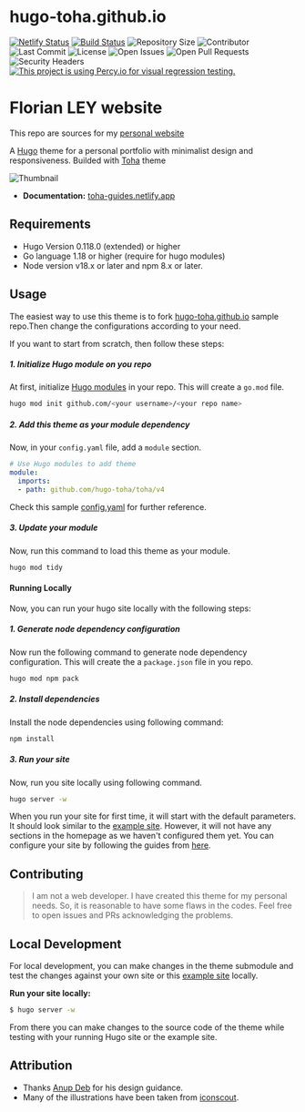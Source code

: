 # hugo-toha.github.io

[![Netlify Status](https://api.netlify.com/api/v1/badges/b1b93b02-f278-440b-ae1b-304e9f4c4ab5/deploy-status)](https://app.netlify.com/sites/toha/deploys) [![Build Status](https://img.shields.io/endpoint.svg?url=https%3A%2F%2Factions-badge.atrox.dev%2Fhugo-toha%2Fhugo-toha.github.io%2Fbadge%3Fref%3Dmain&style=flat)](https://actions-badge.atrox.dev/hugo-toha/hugo-toha.github.io/goto?ref=main) ![Repository Size](https://img.shields.io/github/repo-size/hugo-toha/hugo-toha.github.io) ![Contributor](https://img.shields.io/github/contributors/hugo-toha/hugo-toha.github.io) ![Last Commit](https://img.shields.io/github/last-commit/hugo-toha/hugo-toha.github.io) ![License](https://img.shields.io/github/license/hugo-toha/hugo-toha.github.io) ![Open Issues](https://img.shields.io/github/issues/hugo-toha/hugo-toha.github.io?color=important) ![Open Pull Requests](https://img.shields.io/github/issues-pr/hugo-toha/hugo-toha.github.io?color=yellowgreen) ![Security Headers](https://img.shields.io/security-headers?url=https%3A%2F%2Fhugo-toha.github.io%2F) [![This project is using Percy.io for visual regression testing.](https://percy.io/static/images/percy-badge.svg)](https://percy.io/b7cb60ab/hugo-toha.github.io)



# Florian LEY website 

This repo are sources for my [personal website](https://florianley.com/#home)

A [Hugo](https://gohugo.io/) theme for a personal portfolio with minimalist design and responsiveness. Builded with [Toha]( https://themes.gohugo.io/themes/toha/) theme 

![Thumbnail](assets/images/site/screenshot.png)


- **Documentation:** [toha-guides.netlify.app](https://toha-guides.netlify.app/posts)


## Requirements

- Hugo Version 0.118.0 (extended) or higher
- Go language 1.18 or higher (require for hugo modules)
- Node version v18.x or later and npm 8.x or later.

## Usage

The easiest way to use this theme is to fork [hugo-toha.github.io](https://github.com/hugo-toha/hugo-toha.github.io) sample repo.Then change the configurations according to your need.

If you want to start from scratch, then follow these steps:

##### 1. Initialize Hugo module on you repo

At first, initialize [Hugo modules](https://gohugo.io/hugo-modules/) in your repo. This will create a `go.mod` file.

```bash
hugo mod init github.com/<your username>/<your repo name>
```

##### 2. Add this theme as your module dependency

Now, in your `config.yaml` file, add a `module` section.

```yaml
# Use Hugo modules to add theme
module:
  imports:
  - path: github.com/hugo-toha/toha/v4
```

Check this sample [config.yaml](https://github.com/hugo-toha/hugo-toha.github.io/blob/main/config.yaml) for further reference.

##### 3. Update your module

Now, run this command to load this theme as your module.

```bash
hugo mod tidy
```

#### Running Locally

Now, you can run your hugo site locally with the following steps:

##### 1. Generate node dependency configuration

Now run the following command to generate node dependency configuration. This will create the a `package.json` file in you repo.

```bash
hugo mod npm pack
```

##### 2. Install dependencies

Install the node dependencies using following command:
```bash
npm install
```

##### 3. Run your site

Now, run you site locally using following command.

```bash
hugo server -w
```

When you run your site for first time, it will start with the default parameters. It should look similar to the [example site](https://hugo-toha.github.io). However, it will not have any sections in the homepage as we haven't configured them yet. You can configure your site by following the guides from [here](https://toha-guides.netlify.app/posts/configuration/).


## Contributing

> I am not a web developer. I have created this theme for my personal needs. So, it is reasonable to have some flaws in the codes. Feel free to open issues and PRs acknowledging the problems.

## Local Development

For local development, you can make changes in the theme submodule and test the changes against your own site or this [example site](https://github.com/hugo-toha/hugo-toha.github.io) locally.



**Run your site locally:**

```bash
$ hugo server -w
```

From there you can make changes to the source code of the theme while testing with your running Hugo site or the example site.


## Attribution

- Thanks [Anup Deb](https://dribbble.com/anupdeb) for his design guidance.
- Many of the illustrations have been taken from [iconscout](http://iconscout.com/).
